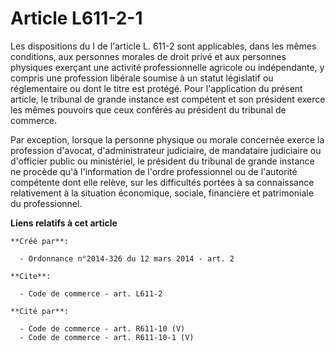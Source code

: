 # Article L611-2-1

Les dispositions du I de l'article L. 611-2 sont applicables, dans les mêmes conditions, aux personnes morales de droit privé
et aux personnes physiques exerçant une activité professionnelle agricole ou indépendante, y compris une profession libérale
soumise à un statut législatif ou réglementaire ou dont le titre est protégé. Pour l'application du présent article, le
tribunal de grande instance est compétent et son président exerce les mêmes pouvoirs que ceux conférés au président du
tribunal de commerce. 

Par exception, lorsque la personne physique ou morale concernée exerce la profession d'avocat, d'administrateur judiciaire,
de mandataire judiciaire ou d'officier public ou ministériel, le président du tribunal de grande instance ne procède qu'à
l'information de l'ordre professionnel ou de l'autorité compétente dont elle relève, sur les difficultés portées à sa
connaissance relativement à la situation économique, sociale, financière et patrimoniale du professionnel.

**Liens relatifs à cet article**

	**Créé par**:

	  - Ordonnance n°2014-326 du 12 mars 2014 - art. 2

	**Cite**:

	  - Code de commerce - art. L611-2

	**Cité par**:

	  - Code de commerce - art. R611-10 (V)
	  - Code de commerce - art. R611-10-1 (V)
